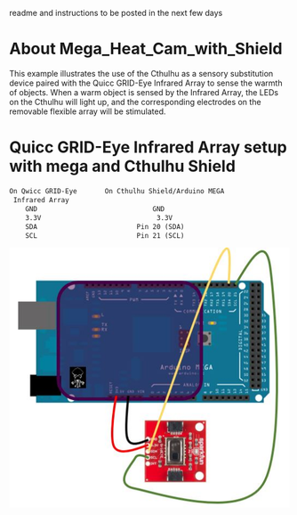 readme and instructions to be posted in the next few days

# About Mega_Heat_Cam_with_Shield
This example illustrates the use of the Cthulhu as a sensory substitution device paired with the Quicc GRID-Eye Infrared Array to sense the warmth of objects. When a warm object is sensed by the Infrared Array, the LEDs on the Cthulhu will light up, and the corresponding electrodes on the removable flexible array will be stimulated.

# Quicc GRID-Eye Infrared Array setup with mega and Cthulhu Shield 
```
On Qwicc GRID-Eye       On Cthulhu Shield/Arduino MEGA
 Infrared Array	
    GND	                            GND
    3.3V	                         3.3V
    SDA	                        Pin 20 (SDA)
    SCL	                        Pin 21 (SCL)
```


![Image of Cthulhu Shield](heatcammegasetup.JPG)
